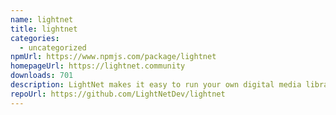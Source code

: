 ```yaml
---
name: lightnet
title: lightnet
categories:
  - uncategorized
npmUrl: https://www.npmjs.com/package/lightnet
homepageUrl: https://lightnet.community
downloads: 701
description: LightNet makes it easy to run your own digital media library.
repoUrl: https://github.com/LightNetDev/lightnet
---
```

